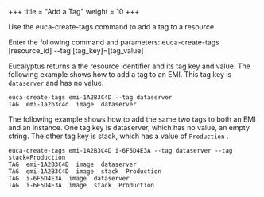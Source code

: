 +++
title = "Add a Tag"
weight = 10
+++

Use the euca-create-tags command to add a tag to a resource. 

Enter the following command and parameters: 
    euca-create-tags [resource_id] --tag [tag_key]=[tag_value]

Eucalyptus returns a the resource identifier and its tag key and value. The following example shows how to add a tag to an EMI. This tag key is `dataserver` and has no value. 


    euca-create-tags emi-1A2B3C4D --tag dataserver 
    TAG  emi-1a2b3c4d  image  dataserver

The following example shows how to add the same two tags to both an EMI and an instance. One tag key is dataserver, which has no value, an empty string. The other tag key is stack, which has a value of `Production` . 


    euca-create-tags emi-1A2B3C4D i-6F5D4E3A --tag dataserver --tag stack=Production
    TAG  emi-1A2B3C4D  image  dataserver
    TAG  emi-1A2B3C4D  image  stack  Production
    TAG  i-6F5D4E3A  image  dataserver
    TAG  i-6F5D4E3A  image  stack  Production

